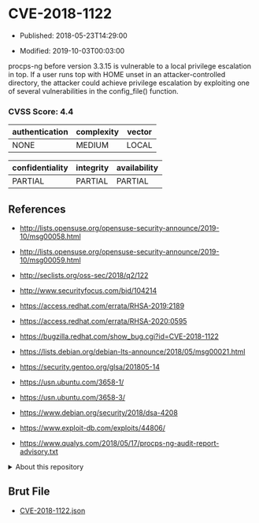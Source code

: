 # CVE-2018-1122

- Published: 2018-05-23T14:29:00

- Modified: 2019-10-03T00:03:00

procps-ng before version 3.3.15 is vulnerable to a local privilege escalation in top. If a user runs top with HOME unset in an attacker-controlled directory, the attacker could achieve privilege escalation by exploiting one of several vulnerabilities in the config_file() function.

### CVSS Score: **4.4**

| authentication | complexity | vector |
| --- | --- | --- |
| NONE | MEDIUM | LOCAL |

| confidentiality | integrity | availability |
| --- | --- | --- |
| PARTIAL | PARTIAL | PARTIAL |

## References

* http://lists.opensuse.org/opensuse-security-announce/2019-10/msg00058.html

* http://lists.opensuse.org/opensuse-security-announce/2019-10/msg00059.html

* http://seclists.org/oss-sec/2018/q2/122

* http://www.securityfocus.com/bid/104214

* https://access.redhat.com/errata/RHSA-2019:2189

* https://access.redhat.com/errata/RHSA-2020:0595

* https://bugzilla.redhat.com/show_bug.cgi?id=CVE-2018-1122

* https://lists.debian.org/debian-lts-announce/2018/05/msg00021.html

* https://security.gentoo.org/glsa/201805-14

* https://usn.ubuntu.com/3658-1/

* https://usn.ubuntu.com/3658-3/

* https://www.debian.org/security/2018/dsa-4208

* https://www.exploit-db.com/exploits/44806/

* https://www.qualys.com/2018/05/17/procps-ng-audit-report-advisory.txt

<details>
<summary>About this repository</summary> 

  This repository is part of the project [Live Hack CVE](https://github.com/Live-Hack-CVE). Main website can be found [www.live-hack.org](https://www.live-hack.org) 
  
  Made by [Sn0wAlice](https://github.com/Sn0wAlice) for the people that care about security and need to have a feed of the latest CVEs. Hope you enjoy it, don't forget to star the repo and follow me on [Twitter](https://twitter.com/Sn0wAlice) and [Github](https://github.com/Sn0wAlice). And that is my [personnal website](https://www.alice-snow.me/)

  - [Home Page](https://github.com/Live-Hack-CVE)
  - [Framework](https://github.com/Live-Hack-CVE/cve-framework)
  - [CVE database](https://github.com/Live-Hack-CVE/full_database)
  - [Changelog](https://github.com/Live-Hack-CVE/Changelog)
</details>

## Brut File

* [CVE-2018-1122.json](https://raw.githubusercontent.com/Live-Hack-CVE/full_database/main/cves/2018/CVE-2018-1122.json)

